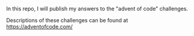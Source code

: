 
In this repo, I will publish my answers to the "advent of code" challenges.

Descriptions of these challenges can be found at https://adventofcode.com/